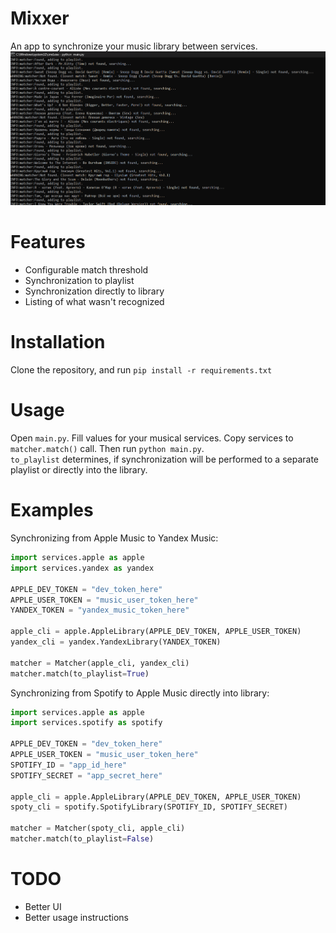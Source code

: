 # Mixxer
An app to synchronize your music library between services.
![App](./screen.png)

# Features
 - Configurable match threshold
 - Synchronization to playlist
 - Synchronization directly to library
 - Listing of what wasn't recognized

# Installation
Clone the repository, and run `pip install -r requirements.txt`

# Usage
Open `main.py`. Fill values for your musical services. Copy services to `matcher.match()` call. Then run `python main.py`.  
`to_playlist` determines, if synchronization will be performed to a separate playlist or directly into the library.

# Examples
Synchronizing from Apple Music to Yandex Music:
```Python
import services.apple as apple
import services.yandex as yandex

APPLE_DEV_TOKEN = "dev_token_here"
APPLE_USER_TOKEN = "music_user_token_here"
YANDEX_TOKEN = "yandex_music_token_here"

apple_cli = apple.AppleLibrary(APPLE_DEV_TOKEN, APPLE_USER_TOKEN)
yandex_cli = yandex.YandexLibrary(YANDEX_TOKEN)

matcher = Matcher(apple_cli, yandex_cli)
matcher.match(to_playlist=True)
```
Synchronizing from Spotify to Apple Music directly into library:
```Python
import services.apple as apple
import services.spotify as spotify

APPLE_DEV_TOKEN = "dev_token_here"
APPLE_USER_TOKEN = "music_user_token_here"
SPOTIFY_ID = "app_id_here"
SPOTIFY_SECRET = "app_secret_here"

apple_cli = apple.AppleLibrary(APPLE_DEV_TOKEN, APPLE_USER_TOKEN)
spoty_cli = spotify.SpotifyLibrary(SPOTIFY_ID, SPOTIFY_SECRET)

matcher = Matcher(spoty_cli, apple_cli)
matcher.match(to_playlist=False)
```

# TODO
 - Better UI
 - Better usage instructions
